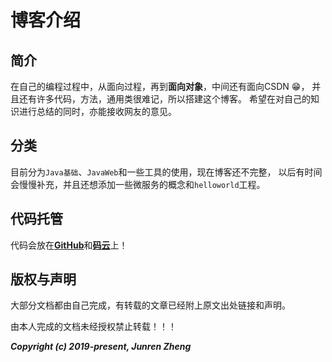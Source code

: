 # 博客介绍

## 简介

在自己的编程过程中，从面向过程，再到**面向对象**，中间还有面向CSDN 😁，
并且还有许多代码，方法，通用类很难记，所以搭建这个博客。
希望在对自己的知识进行总结的同时，亦能接收网友的意见。

## 分类

目前分为```Java基础```、```JavaWeb```和一些工具的使用，现在博客还不完整，
以后有时间会慢慢补充，并且还想添加一些微服务的概念和```helloworld```工程。

## 代码托管

代码会放在[**GitHub**]((https://github.com/zhengjunren/))和[**码云**](https://gitee.com/zhengjunren/)上！

## 版权与声明

大部分文档都由自己完成，有转载的文章已经附上原文出处链接和声明。

由本人完成的文档未经授权禁止转载！！！

***Copyright (c) 2019-present, Junren Zheng***
